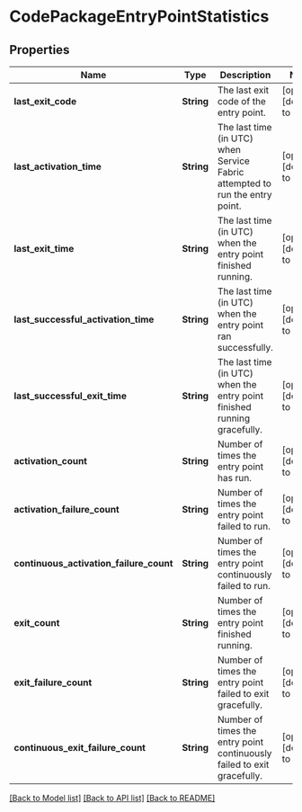 # CodePackageEntryPointStatistics

## Properties
Name | Type | Description | Notes
------------ | ------------- | ------------- | -------------
**last_exit_code** | **String** | The last exit code of the entry point. | [optional] [default to null]
**last_activation_time** | **String** | The last time (in UTC) when Service Fabric attempted to run the entry point. | [optional] [default to null]
**last_exit_time** | **String** | The last time (in UTC) when the entry point finished running. | [optional] [default to null]
**last_successful_activation_time** | **String** | The last time (in UTC) when the entry point ran successfully. | [optional] [default to null]
**last_successful_exit_time** | **String** | The last time (in UTC) when the entry point finished running gracefully. | [optional] [default to null]
**activation_count** | **String** | Number of times the entry point has run. | [optional] [default to null]
**activation_failure_count** | **String** | Number of times the entry point failed to run. | [optional] [default to null]
**continuous_activation_failure_count** | **String** | Number of times the entry point continuously failed to run. | [optional] [default to null]
**exit_count** | **String** | Number of times the entry point finished running. | [optional] [default to null]
**exit_failure_count** | **String** | Number of times the entry point failed to exit gracefully. | [optional] [default to null]
**continuous_exit_failure_count** | **String** | Number of times the entry point continuously failed to exit gracefully. | [optional] [default to null]

[[Back to Model list]](../README.md#documentation-for-models) [[Back to API list]](../README.md#documentation-for-api-endpoints) [[Back to README]](../README.md)


